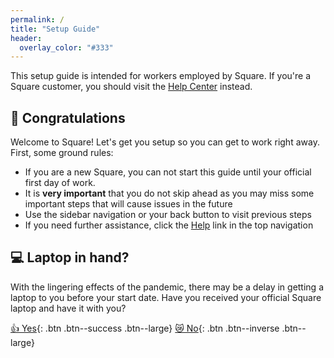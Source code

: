 ```yaml
---
permalink: /
title: "Setup Guide"
header:
  overlay_color: "#333"
---
```


This setup guide is intended for workers employed by Square. If you're a Square customer, you should visit the [Help Center](https://squareup.com/help/) instead.

## 🎉 Congratulations
Welcome to Square! Let's get you setup so you can get to work right away. First, some ground rules:

* If you are a new Square, you can not start this guide until your official first day of work.
* It is __very important__ that you do not skip ahead as you may miss some important steps that will cause issues in the future
* Use the sidebar navigation or your back button to visit previous steps
* If you need further assistance, click the [Help](/help) link in the top navigation

## 💻 Laptop in hand?
With the lingering effects of the pandemic, there may be a delay in getting a laptop to you before your start date. Have you received your official Square laptop and have it with you?

[👍  Yes](/os){: .btn .btn--success .btn--large} [😿  No](/alt){: .btn .btn--inverse .btn--large}
